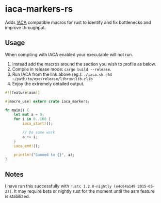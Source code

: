 # iaca-markers-rs
Adds [IACA](https://software.intel.com/en-us/articles/intel-architecture-code-analyzer) compatible macros for rust to identify and fix bottlenecks and improve throughput.

## Usage

When compiling with IACA enabled your executable will not run.

1. Instead add the macros around the section you wish to profile as below.
2. Compile in release mode: `cargo build --release`.
3. Run IACA from the link above (eg.): `./iaca.sh -64 ~/path/to/exe/release/librustlib.rlib`
4. Enjoy the extremely detailed output.


```rust
#![feature(asm)]

#[macro_use] extern crate iaca_markers;

fn main() {
    let mut a = 0;
    for i in 0..100 {
        iaca_start!();

        // Do some work
        a += i;
    }
    iaca_end!();

    println!("Summed to {}", a);
}
```

## Notes
I have run this successfully with `rustc 1.2.0-nightly (e4c64a149 2015-05-27)`. It may require beta or nightly rust for the moment until the asm feature is stabilized.
